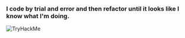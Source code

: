 <p>
  <h3>I code by trial and error and then refactor until it looks like I know what I'm doing.</h3>
</p>

<img src="https://tryhackme-badges.s3.amazonaws.com/B1TC0R3.png" alt="TryHackMe">
